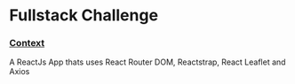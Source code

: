 # Fullstack Challenge

### [Context](https://bitbucket.org/modclima/challenge.git/)

A ReactJs App thats uses React Router DOM, Reactstrap, React Leaflet and Axios
